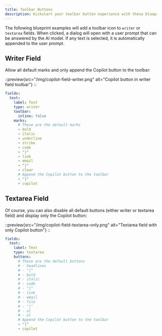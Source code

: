```yaml
---
title: Toolbar Buttons
description: Kickstart your toolbar button experience with these blueprint examples.
---
```


The following blueprint examples will add a toolbar icon to `writer` or `textarea` fields. When clicked, a dialog will open with a user prompt that can be answered by the AI model. If any text is selected, it is automatically appended to the user prompt.

## Writer Field

Allow all default marks and only append the Copilot button to the toolbar:

::preview{src="/img/copilot-field-writer.png" alt="Copilot button in writer field toolbar"}
::

```yaml [pages/default.yml]
fields:
  text:
    label: Text
    type: writer
    toolbar:
      inline: false
    marks:
      # These are the default marks
      - bold
      - italic
      - underline
      - strike
      - code
      - "|"
      - link
      - email
      - "|"
      - clear
      # Append the Copilot button to the toolbar
      - "|"
      - copilot
```

## Textarea Field

Of course, you can also disable all default buttons (either writer or textarea field) and display only the Copilot button:

::preview{src="/img/copilot-field-textarea-only.png" alt="Textarea field with only Copilot button"}
::

```yaml [pages/default.yml]
fields:
  text:
    label: Text
    type: textarea
    buttons:
      # These are the default buttons
      # - headlines
      # - "|"
      # - bold
      # - italic
      # - code
      # - "|"
      # - link
      # - email
      # - file
      # - "|"
      # - ul
      # - ol
      # Append the Copilot button to the toolbar
      - "|"
      - copilot
```
